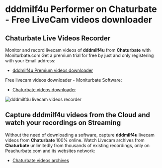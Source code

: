 # dddmilf4u Performer on Chaturbate - Free LiveCam videos downloader

## Chaturbate Live Videos Recorder

Monitor and record livecam videos of **dddmilf4u** from **Chaturbate** with Moniturbate.com
Get a premium trial for free by just and only registering with your Email address:
* [dddmilf4u Premium videos downloader](https://moniturbate.com/request-demo-licence-key.html)

Free livecam videos downloader - Moniturbate Software:
* [Chaturbate videos downloader](https://moniturbate.com/moniturbate-download-software.html)

![dddmilf4u livecam videos recorder](https://peachurnet.com/templates/moniturbate-software.png)


## Capture dddmilf4u videos from the Cloud and watch your recordings on Streaming

Without the need of downloading a software, capture **dddmilf4u** livecam videos from **Chaturbate** 100% online.
Watch Livecam archives from **Chaturbate** unlimitedly from thousands of existing recordings, only on Peachurbate.com and its websites network:
* [Chaturbate videos archives](https://peachurnet.com/)